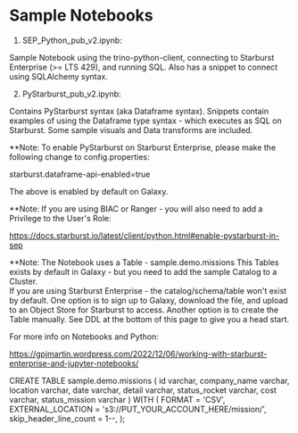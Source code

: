 # Sample Notebooks

1. SEP_Python_pub_v2.ipynb:

Sample Notebook using the trino-python-client, connecting to Starburst Enterprise (>= LTS 429), and running SQL.
Also has a snippet to connect using SQLAlchemy syntax.

2. PyStarburst_pub_v2.ipynb:

Contains PyStarburst syntax (aka Dataframe syntax). Snippets contain examples of using the Dataframe type syntax - which executes as SQL on Starburst. Some sample visuals and Data transforms are included.

**Note: To enable PyStarburst on Starburst Enterprise, please make the following change to config.properties:

starburst.dataframe-api-enabled=true

The above is enabled by default on Galaxy.

**Note: If you are using BIAC or Ranger - you will also need to add a Privilege to the User's Role:

https://docs.starburst.io/latest/client/python.html#enable-pystarburst-in-sep

**Note: The Notebook uses a Table - sample.demo.missions
This Tables exists by default in Galaxy - but you need to add the sample Catalog to a Cluster.</BR>
If you are using Starburst Enterprise - the catalog/schema/table won't exist by default.
One option is to sign up to Galaxy, download the file, and upload to an Object Store for Starburst to access.
Another option is to create the Table manually. See DDL at the bottom of this page to give you a head start.

For more info on Notebooks and Python:

https://gpjmartin.wordpress.com/2022/12/06/working-with-starburst-enterprise-and-jupyter-notebooks/

CREATE TABLE sample.demo.missions (
   id varchar,
   company_name varchar,
   location varchar,
   date varchar,
   detail varchar,
   status_rocket varchar,
   cost varchar,
   status_mission varchar
)
WITH
  (
    FORMAT = 'CSV',
    EXTERNAL_LOCATION = 's3://PUT_YOUR_ACCOUNT_HERE/mission/',
    skip_header_line_count = 1--,
  );
